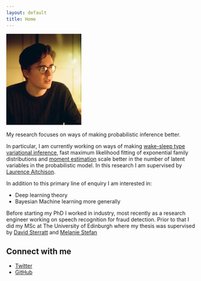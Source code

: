 ```yaml
---
layout: default
title: Home
---
```


<img src="images/thomas_heap.jpg" alt="Thomas Heap" style="width: 200px; height: auto;" class="profile-image">

My research focuses on ways of making probabilistic inference better.

In particular, I am currently working on ways of making [wake-sleep type variational inference](https://arxiv.org/abs/2305.11022), fast maximum likelihood fitting of exponential family distributions and [moment estimation](https://arxiv.org/abs/2310.17374) scale better in the number of latent variables in the probabilistic model. In this research I am supervised by [Laurence Aitchison](http://www.gatsby.ucl.ac.uk/~laurence/index.html).

In addition to this primary line of enquiry I am interested in:

* Deep learning theory
* Bayesian Machine learning more generally

Before starting my PhD I worked in industry, most recently as a research engineer working on speech recognition for fraud detection. Prior to that I did my MSc at The University of Edinburgh where my thesis was supervised by [David Sterratt](https://www.ed.ac.uk/profile/sterratt) and [Melanie Stefan](http://melaniestefan.net/)


## Connect with me

- [Twitter](https://x.com/ThomasEHeap)
- [GitHub](https://github.com/ThomasHeap)
